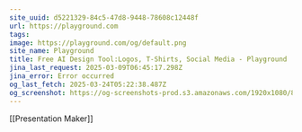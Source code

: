 ```yaml
---
site_uuid: d5221329-84c5-47d8-9448-78608c12448f
url: https://playground.com
tags: 
image: https://playground.com/og/default.png
site_name: Playground
title: Free AI Design Tool:Logos, T-Shirts, Social Media - Playground
jina_last_request: 2025-03-09T06:45:17.298Z
jina_error: Error occurred
og_last_fetch: 2025-03-24T05:22:38.487Z
og_screenshot: https://og-screenshots-prod.s3.amazonaws.com/1920x1080/80/false/8418ee65b38e9d5b485ca66c7c23ccacba3c1024207aa80fb3a7700895b08196.jpeg
---
```

[[Presentation Maker]] 
